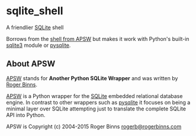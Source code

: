 # sqlite_shell

A friendlier [SQLite](http://sqlite.org/) shell

Borrows from the [shell from
APSW](https://github.com/rogerbinns/apsw/blob/master/tools/shell.py) but
makes it work with Python's built-in
[sqlite3](https://docs.python.org/2/library/sqlite3.html) module or
[pysqlite](https://github.com/ghaering/pysqlite).

## About APSW

[APSW](https://github.com/rogerbinns/apsw/) stands for **Another Python
SQLite Wrapper** and was written by [Roger
Binns](http://www.rogerbinns.com/).

[APSW](https://github.com/rogerbinns/apsw/) is a Python wrapper for the
[SQLite](http://sqlite.org/) embedded relational database engine. In
contrast to other wrappers such as
[pysqlite](https://github.com/ghaering/pysqlite) it focuses on
being a minimal layer over SQLite attempting just to translate the
complete SQLite API into Python.

APSW is Copyright (c) 2004-2015 Roger Binns <rogerb@rogerbinns.com>
